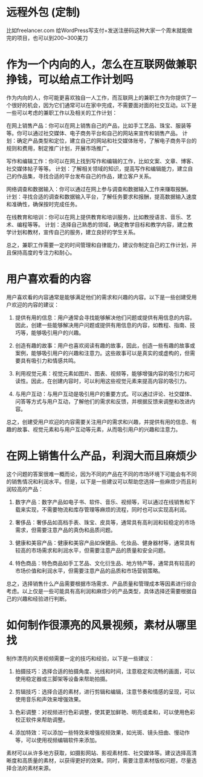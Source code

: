 # 远程外包 (定制)
比如freelancer.com
给WordPress写支付+发送注册码这种大家一个周末就能做完的项目，也可以到200~300美刀

# 作为一个内向的人，怎么在互联网做兼职挣钱，可以给点工作计划吗

作为内向的人，你可能更喜欢独自一人工作，而互联网上的兼职工作为你提供了一个很好的机会，因为它们通常可以在家中完成，不需要面对面的社交互动。以下是一些可以考虑的兼职工作以及相关的工作计划：

在网上销售产品：你可以在网上销售自己的产品，比如手工艺品、珠宝、服装等等。你可以通过社交媒体、电子商务平台和自己的网站来宣传和销售产品。
计划：确定产品类型和定位，建立自己的网站和社交媒体账号，了解电子商务平台的规则和费用，制定推广计划，开展市场推广。

写作和编辑工作：你可以在网上找到写作和编辑的工作，比如文案、文章、博客、社交媒体帖子等等。
计划：了解相关领域的知识，提高写作和编辑能力，建立自己的作品集，寻找合适的平台发布自己的作品，建立客户关系。

网络调查和数据输入：你可以通过在网上参与调查和数据输入工作来赚取报酬。
计划：寻找合适的调查和数据输入平台，了解任务要求和报酬，提高数据输入速度和准确性，确保按时完成任务。

在线教育和培训：你可以在网上提供教育和培训服务，比如教授语言、音乐、艺术、编程等等。
计划：选择自己熟悉的领域，确定教学目标和教学内容，建立教学计划和教材，宣传自己的服务，建立良好的学生关系。

总之，兼职工作需要一定的时间管理和自律能力，建议你制定自己的工作计划，并且保持高度的专注力和耐心。



# 用户喜欢看的内容

用户喜欢看的内容通常是能够满足他们的需求和兴趣的内容。以下是一些创建受用户欢迎的内容的建议：

1. 提供有用的信息：用户通常会寻找能够解决他们问题或提供有用信息的内容。因此，创建一些能够解决用户问题或提供有用信息的内容，如教程、指南、技巧等，能够吸引用户的兴趣。

2. 创造有趣的故事：用户也喜欢阅读有趣的故事，因此，创造一些有趣的故事或案例，能够吸引用户的兴趣和注意力。这些故事可以是真实的或虚构的，但需要具有吸引力和情感共鸣。

3. 利用视觉元素：视觉元素如图片、图表、视频等，能够增强内容的吸引力和可读性。因此，在创建内容时，可以利用这些视觉元素来提高内容的吸引力。

4. 与用户互动：与用户互动是吸引用户的重要方式。可以通过评论、社交媒体、问答等方式与用户互动，了解他们的需求和反馈，并根据反馈来调整和改进内容。

总之，创建受用户欢迎的内容需要关注用户的需求和兴趣，并提供有用的信息、有趣的故事、视觉元素和与用户互动等元素，从而吸引用户的兴趣和注意力。

# 在网上销售什么产品，利润大而且麻烦少

这个问题的答案很难一概而论，因为不同的产品在不同的市场环境下可能会有不同的销售情况和利润水平。但是，以下是一些建议可以帮助您选择一些麻烦少而且利润较高的产品：

1. 数字产品：数字产品如电子书、软件、音乐、视频等，可以通过在线销售和下载来实现，不需要物流和库存管理等麻烦的流程，同时也可以实现高利润。

2. 奢侈品：奢侈品如高档手表、珠宝、皮具等，通常具有高利润和较稳定的市场需求，但需要注意产品的真伪和品质问题。

3. 健康和美容产品：健康和美容产品如保健品、化妆品、健身器材等，通常具有较高的市场需求和利润水平，但需要注意产品的质量和安全问题。

4. 特色商品：特色商品如手工艺品、文化衍生品、地方特产等，通常具有较高的市场价值和利润水平，但需要注意产品的品质和市场营销策略。

总之，选择销售什么产品需要根据市场需求、产品质量和管理成本等因素进行综合考虑。以上仅是一些可能具有高利润和麻烦少的产品类型，具体选择还需要根据自己的兴趣和经验进行判断。


# 如何制作很漂亮的风景视频，素材从哪里找

制作漂亮的风景视频需要一定的技巧和经验，以下是一些建议：

1. 拍摄技巧：选择合适的拍摄角度、光线和时间，注意稳定和流畅的画面，可以使用稳定器或三脚架等设备来帮助拍摄。

2. 剪辑技巧：选择合适的素材，进行剪辑和编辑，注意节奏和情感的呈现，可以使用音乐和声效来增强效果。

3. 色彩调整：对视频进行色彩调整，使其更加鲜艳、明亮或柔和，可以使用色彩校正软件来帮助调整。

4. 添加特效：可以添加一些特效来增强视频效果，如光斑、镜头扭曲、慢动作等，可以使用视频编辑软件来添加。

素材可以从许多地方获取，如摄影网站、影视素材库、社交媒体等。建议选择高清晰度和高质量的素材，以获得更好的效果。同时，需要注意素材版权问题，尽量选择合法的素材来源。